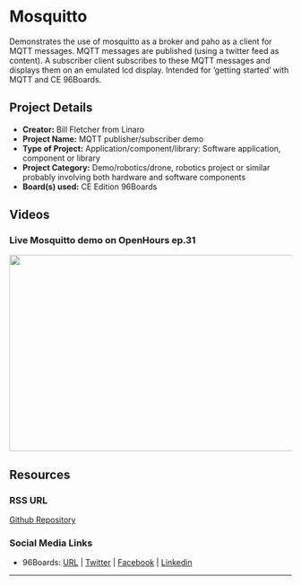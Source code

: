 # Mosquitto

Demonstrates the use of mosquitto as a broker and paho as a client for MQTT messages. MQTT messages are published (using a twitter feed as content). A subscriber client subscribes to these MQTT messages and displays them on an emulated lcd display. Intended for ‘getting started’ with MQTT and CE 96Boards.

## Project Details

- **Creator:** Bill Fletcher from Linaro
- **Project Name:** MQTT publisher/subscriber demo
- **Type of Project:** Application/component/library: Software application, component or library
- **Project Category:** Demo/robotics/drone, robotics project or similar probably involving both hardware and software components
- **Board(s) used:** CE Edition 96Boards

## Videos

### Live Mosquitto demo on OpenHours ep.31

[<img src="https://github.com/96boards/website/blob/master/96boards.org/Projects/Archive/Mosquitto/Images/MQTT_Video_OpenHours.png?raw=true" data-canonical-src="https://github.com/96boards/website/blob/master/96boards.org/Projects/Archive/Mosquitto/Images/MQTT_Video_OpenHours.png?raw=true" width="600" height="350" />](https://youtu.be/soYVe_MJaaE?list=PL-NF6S9MM_W1QBjUc2B5Pg502bz7qslxk)

## Resources

### RSS URL

[Github Repository](https://github.com/bfletcher/96board-mqtt-demo)

### Social Media Links

- 96Boards: [URL](http://www.96boards.org/) | [Twitter](https://twitter.com/96boards) | [Facebook](https://www.facebook.com/96Boards) | [Linkedin](https://www.linkedin.com/showcase/6637095/)

***
